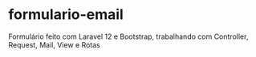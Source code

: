 # formulario-email
Formulário feito com Laravel 12 e Bootstrap, trabalhando com Controller, Request, Mail, View e Rotas
